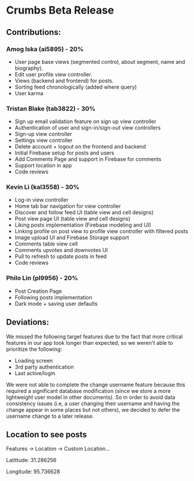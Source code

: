 # Crumbs Beta Release

## Contributions: 
### Amog Iska (ai5895) - 20%
- User page base views (segmented control, about segment, name and biography).
- Edit user profile view controller.
- Views (backend and frontend) for posts.
- Sorting feed chronologically (added where query)
- User karma
### Tristan Blake (tab3822) - 30%
- Sign up email validation feature on sign up view controller
- Authentication of user and sign-in/sign-out view controllers
- Sign-up view controller
- Settings view controller
- Delete account + logout on the frontend and backend
- Initial Firebase setup for posts and users
- Add Comments Page and support in Firebase for comments
- Support location in app
- Code reviews
### Kevin Li (kal3558) - 30%
- Log-in view controller
- Home tab bar navigation for view controller
- Discover and follow feed UI (table view and cell designs)
- Post view page UI (table view and cell designs)
- Liking posts implementation (Firebase modeling and UI)
- Linking profile on post view to profile view controller with filtered posts
- Image upload UI and Firebase Storage support
- Comments table view cell
- Comments upvotes and downvotes UI
- Pull to refresh to update posts in feed
- Code reviews
### Philo Lin (pl9956) - 20%
- Post Creation Page
- Following posts implementation
- Dark mode + saving user defaults

## Deviations:

We missed the following target features due to the fact that more critical features in our app took longer than expected, so we weren't able to
prioritize the following:
- Loading screen
- 3rd party authentication
- Last active/login


We were not able to complete the change username feature because this required a significant database modification (since we store a more lightweight
user model in other documents). So in order to avoid data consistency issues (i.e, a user changing their username and having the change appear in some
places but not others), we decided to defer the username change to a later release.

## Location to see posts

Features -> Location -> Custom Location...

Latittude: 31.286256

Longitude: 95.736628
